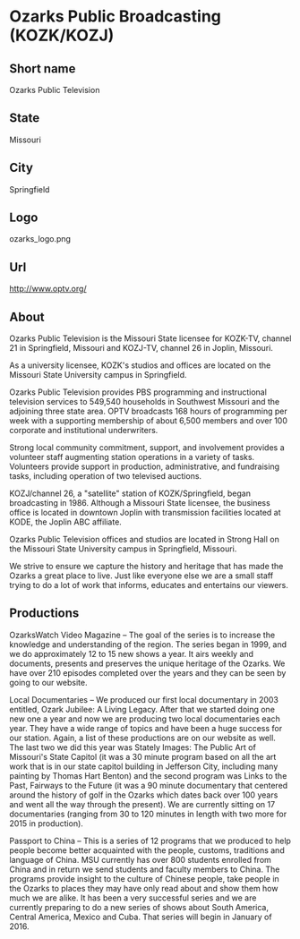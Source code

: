 # Ozarks Public Broadcasting (KOZK/KOZJ)

## Short name

Ozarks Public Television

## State

Missouri

## City

Springfield

## Logo

ozarks\_logo.png

## Url

http://www.optv.org/

## About

Ozarks Public Television is the Missouri State licensee for KOZK-TV,
channel 21 in Springfield, Missouri and KOZJ-TV, channel 26 in Joplin, Missouri.

As
a university licensee, KOZK's studios and offices are located on the Missouri
State University campus in Springfield.

Ozarks Public Television provides PBS
programming and instructional television services to 549,540 households in Southwest
Missouri and the adjoining three state area. OPTV broadcasts 168 hours of programming
per week with a supporting membership of about 6,500 members and over 100 corporate
and institutional underwriters.

Strong local community commitment, support, and
involvement provides a volunteer staff augmenting station operations in a variety
of tasks. Volunteers provide support in production, administrative, and fundraising
tasks, including operation of two televised auctions.

KOZJ/channel 26, a "satellite"
station of KOZK/Springfield, began broadcasting in 1986. Although a Missouri State
licensee, the business office is located in downtown Joplin with transmission
facilities located at KODE, the Joplin ABC affiliate.

Ozarks Public Television
offices and studios are located in Strong Hall on the Missouri State University
campus in Springfield, Missouri.

We strive to ensure we capture the history and
heritage that has made the Ozarks a great place to live.  Just like everyone else
we are a small staff trying to do a lot of work that informs, educates and entertains
our viewers.


## Productions

OzarksWatch Video Magazine – The goal of the series is to increase
the knowledge and understanding of the region.  The series began in 1999, and we
do approximately 12 to 15 new shows a year.  It airs weekly and documents, presents
and preserves the unique heritage of the Ozarks.  We have over 210 episodes completed
over the years and they can be seen by going to our website.

Local Documentaries
– We produced our first local documentary in 2003 entitled, Ozark Jubilee:  A
Living Legacy.  After that we started doing one new one a year and now we are
producing two local documentaries each year.  They have a wide range of topics
and have been a huge success for our station.  Again, a list of these productions
are on our website as well.  The last two we did this year was Stately Images:
The Public Art of Missouri's State Capitol (it was a 30 minute program based on
all the art work that is in our state capitol building in Jefferson City, including
many painting by Thomas Hart Benton) and the second program was Links to the Past,
Fairways to the Future (it was a 90 minute documentary that centered around the
history of golf in the Ozarks which dates back over 100 years and went all the way through the
present).  We are currently sitting on 17 documentaries (ranging from 30 to
120 minutes in length with two more for 2015 in production).

Passport to
China – This is a series of 12 programs that we produced to help people become
better acquainted with the people, customs, traditions and language of China.
MSU currently has over 800 students enrolled from China and in return we send
students and faculty members to China.  The programs provide insight to the culture
of Chinese people, take people in the Ozarks to places they may have only read
about and show them how much we are alike.  It has been a very successful series
and we are currently preparing to do a new series of shows about South America,
Central America, Mexico and Cuba.  That series will begin in January of 2016.

